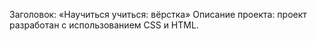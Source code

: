 Заголовок: «Научиться учиться: вёрстка»
Описание проекта: проект разработан с использованием CSS и HTML.
